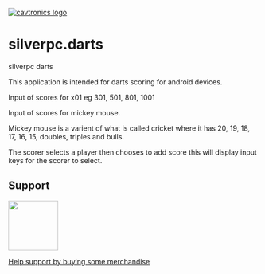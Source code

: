 [![cavtronics logo](https://cldup.com/BhJv2ZU0rj.jpg)](http://www.cavtronics.com "cavtronics")

silverpc.darts
==============

silverpc darts

This application is intended for darts scoring for android devices.

Input of scores for x01 eg 301, 501, 801, 1001

Input of scores for mickey mouse.

Mickey mouse is a varient of what is called cricket 
where it has 20, 19, 18, 17, 16, 15, doubles, triples and bulls.

The scorer selects a player then chooses to add score
this will display input keys for the scorer to select.


## Support

<img src="https://vangogh.teespring.com/v3/image/SugZ-DRGZXUTuSzfrFtaOU3TAUQ/800/800.jpg" width="100px"  height="100px">

[Help support by buying some merchandise](https://cavtronics-3.creator-spring.com/)


